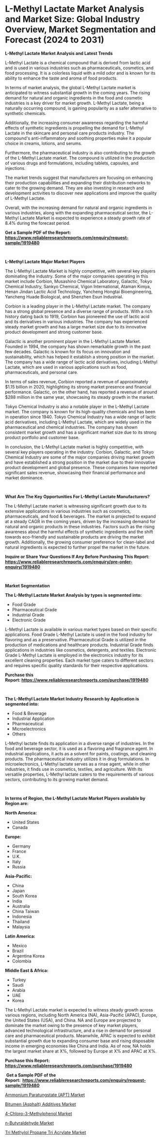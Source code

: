 <p><h1>L-Methyl Lactate Market Analysis and Market Size: Global Industry Overview, Market Segmentation and Forecast (2024 to 2031)</h1></p><p><strong>L-Methyl Lactate Market Analysis and Latest Trends</strong></p>
<p><p>L-Methyl Lactate is a chemical compound that is derived from lactic acid and is used in various industries such as pharmaceuticals, cosmetics, and food processing. It is a colorless liquid with a mild odor and is known for its ability to enhance the taste and aroma of food products.</p><p>In terms of market analysis, the global L-Methyl Lactate market is anticipated to witness substantial growth in the coming years. The rising demand for natural and organic ingredients in the food and cosmetic industries is a key driver for market growth. L-Methyl Lactate, being a naturally occurring compound, is gaining popularity as a safer alternative to synthetic chemicals.</p><p>Additionally, the increasing consumer awareness regarding the harmful effects of synthetic ingredients is propelling the demand for L-Methyl Lactate in the skincare and personal care products industry. The compound's anti-inflammatory and soothing properties make it a popular choice in creams, lotions, and serums.</p><p>Furthermore, the pharmaceutical industry is also contributing to the growth of the L-Methyl Lactate market. The compound is utilized in the production of various drugs and formulations, including tablets, capsules, and injections.</p><p>The market trends suggest that manufacturers are focusing on enhancing their production capabilities and expanding their distribution networks to cater to the growing demand. They are also investing in research and development activities to discover new applications and improve the quality of L-Methyl Lactate.</p><p>Overall, with the increasing demand for natural and organic ingredients in various industries, along with the expanding pharmaceutical sector, the L-Methyl Lactate Market is expected to experience a steady growth rate of 8.4% during the forecast period.</p></p>
<p><strong>Get a Sample PDF of the Report:&nbsp; <a href="https://www.reliableresearchreports.com/enquiry/request-sample/1919480">https://www.reliableresearchreports.com/enquiry/request-sample/1919480</a></strong></p>
<p>&nbsp;</p>
<p><strong>L-Methyl Lactate Major Market Players</strong></p>
<p><p>The L-Methyl Lactate Market is highly competitive, with several key players dominating the industry. Some of the major companies operating in this market include Corbion, Musashino Chemical Laboratory, Galactic, Tokyo Chemical Industry, Sankyo Chemical, Vigon International, Ataman Kimya, Henan Jindan Lactic Acid Technology, Yancheng Hongtai Bioengineering, Yancheng Huade Biological, and Shenzhen Esun Industrial.</p><p>Corbion is a leading player in the L-Methyl Lactate market. The company has a strong global presence and a diverse range of products. With a rich history dating back to 1919, Corbion has pioneered the use of lactic acid and its derivatives in various industries. The company has experienced steady market growth and has a large market size due to its innovative product development and strong customer base.</p><p>Galactic is another prominent player in the L-Methyl Lactate Market. Founded in 1994, the company has shown remarkable growth in the past few decades. Galactic is known for its focus on innovation and sustainability, which has helped it establish a strong position in the market. The company has a wide range of lactic acid derivatives, including L-Methyl Lactate, which are used in various applications such as food, pharmaceuticals, and personal care.</p><p>In terms of sales revenue, Corbion reported a revenue of approximately $1.15 billion in 2020, highlighting its strong market presence and financial performance. Galactic, on the other hand, has reported a revenue of around $288 million in the same year, showcasing its steady growth in the market.</p><p>Tokyo Chemical Industry is also a notable player in the L-Methyl Lactate market. The company is known for its high-quality chemicals and has been in operation since 1940. Tokyo Chemical Industry has a wide range of lactic acid derivatives, including L-Methyl Lactate, which are widely used in the pharmaceutical and chemical industries. The company has shown consistent market growth and has a significant market size due to its strong product portfolio and customer base.</p><p>In conclusion, the L-Methyl Lactate market is highly competitive, with several key players operating in the industry. Corbion, Galactic, and Tokyo Chemical Industry are some of the major companies driving market growth and have established a strong position in the market due to their innovative product development and global presence. These companies have reported significant sales revenue, showcasing their financial performance and market dominance.</p></p>
<p>&nbsp;</p>
<p><strong>What Are The Key Opportunities For L-Methyl Lactate Manufacturers?</strong></p>
<p><p>The L-Methyl Lactate market is witnessing significant growth due to its extensive applications in various industries such as cosmetics, pharmaceuticals, and food & beverages. The market is projected to expand at a steady CAGR in the coming years, driven by the increasing demand for natural and organic products in these industries. Factors such as the rising awareness about the harmful effects of synthetic ingredients and the shift towards eco-friendly and sustainable products are driving the market growth. Additionally, the growing consumer preference for clean-label and natural ingredients is expected to further propel the market in the future.</p></p>
<p><strong>Inquire or Share Your Questions If Any Before Purchasing This Report: <a href="https://www.reliableresearchreports.com/enquiry/pre-order-enquiry/1919480">https://www.reliableresearchreports.com/enquiry/pre-order-enquiry/1919480</a></strong></p>
<p>&nbsp;</p>
<p><strong>Market Segmentation</strong></p>
<p><strong>The L-Methyl Lactate Market Analysis by types is segmented into:</strong></p>
<p><ul><li>Food Grade</li><li>Pharmaceutical Grade</li><li>Industrial Grade</li><li>Electronic Grade</li></ul></p>
<p><p>L-Methyl Lactate is available in various market types based on their specific applications. Food Grade L-Methyl Lactate is used in the food industry for flavoring and as a preservative. Pharmaceutical Grade is utilized in the production of medications and healthcare products. Industrial Grade finds applications in industries like cosmetics, detergents, and textiles. Electronic Grade L-Methyl Lactate is employed in the electronics industry for its excellent cleaning properties. Each market type caters to different sectors and requires specific quality standards for their respective applications.</p></p>
<p><strong>Purchase this Report:&nbsp;<a href="https://www.reliableresearchreports.com/purchase/1919480">https://www.reliableresearchreports.com/purchase/1919480</a></strong></p>
<p>&nbsp;</p>
<p><strong>The L-Methyl Lactate Market Industry Research by Application is segmented into:</strong></p>
<p><ul><li>Food & Beverage</li><li>Industrial Application</li><li>Pharmaceutical</li><li>Microelectronics</li><li>Others</li></ul></p>
<p><p>L-Methyl lactate finds its application in a diverse range of industries. In the food and beverage sector, it is used as a flavoring and fragrance agent. In industrial applications, it acts as a solvent for paints, coatings, and cleaning products. The pharmaceutical industry utilizes it in drug formulations. In microelectronics, L-Methyl lactate serves as a rinse agent, while in other industries, it finds use in cosmetics, textiles, and agriculture. With its versatile properties, L-Methyl lactate caters to the requirements of various sectors, contributing to its growing market demand.</p></p>
<p>&nbsp;</p>
<p><strong>In terms of Region, the L-Methyl Lactate Market Players available by Region are:</strong></p>
<p>
    <p> <strong> North America: </strong>
        <ul>
            <li>United States</li>
            <li>Canada</li>
        </ul>
        </p> 
    <p> <strong> Europe: </strong>
        <ul>
            <li>Germany</li>
            <li>France</li>
            <li>U.K.</li>
            <li>Italy</li>
            <li>Russia</li>
        </ul>
        </p> 
    <p> <strong> Asia-Pacific: </strong>
        <ul>
            <li>China</li>
            <li>Japan</li>
            <li>South Korea</li>
            <li>India</li>
            <li>Australia</li>
            <li>China Taiwan</li>
            <li>Indonesia</li>
            <li>Thailand</li>
            <li>Malaysia</li>
        </ul>
        </p> 
    <p> <strong> Latin America: </strong>
        <ul>
            <li>Mexico</li>
            <li>Brazil</li>
            <li>Argentina Korea</li>
            <li>Colombia</li>
        </ul>
        </p> 
    <p> <strong> Middle East & Africa: </strong>
        <ul>
            <li>Turkey</li>
            <li>Saudi</li>
            <li>Arabia</li>
            <li>UAE</li>
            <li>Korea</li>
        </ul>
    </p>
    </p>
<p><p>The L-Methyl Lactate market is expected to witness steady growth across various regions, including North America (NA), Asia-Pacific (APAC), Europe, the United States (USA), and China. NA and Europe are projected to dominate the market owing to the presence of key market players, advanced technological infrastructure, and a rise in demand for personal care and pharmaceutical products. Meanwhile, APAC is expected to exhibit substantial growth due to expanding consumer base and rising disposable income in emerging economies like China and India. As of now, NA holds the largest market share at X%, followed by Europe at X% and APAC at X%.</p></p>
<p><strong>Purchase this Report: <a href="https://www.reliableresearchreports.com/purchase/1919480">https://www.reliableresearchreports.com/purchase/1919480</a></strong></p>
<p>&nbsp;<strong>Get a Sample PDF of the Report:&nbsp;&nbsp;<a href="https://www.reliableresearchreports.com/enquiry/request-sample/1919480">https://www.reliableresearchreports.com/enquiry/request-sample/1919480</a></strong></p>
<p><strong></strong></p>
<p><p><a href="https://github.com/scarol104/Market-Research-Report-List-2/blob/main/ammonium-paratungstate-apt-market.md">Ammonium Paratungstate (APT) Market</a></p><p><a href="https://github.com/ambrozg/Market-Research-Report-List-1/blob/main/bitumen-asphalt-additives-market.md">Bitumen (Asphalt) Additives Market</a></p><p><a href="https://github.com/dzharov81/Market-Research-Report-List-1/blob/main/4-chloro-3-methylphenol-market.md">4-Chloro-3-Methylphenol Market</a></p><p><a href="https://github.com/maliyahmorrow6654/Market-Research-Report-List-2/blob/main/n-butyraldehyde-market.md">n-Butyraldehyde Market</a></p><p><a href="https://github.com/deliacustodio40/Market-Research-Report-List-2/blob/main/tri-methylol-propane-tri-acrylate-market.md">Tri Methylol Propane Tri Acrylate Market</a></p></p>